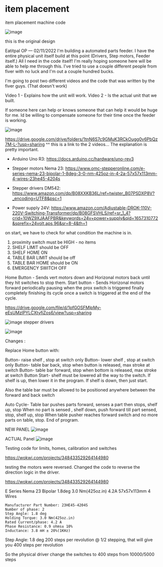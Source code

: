# item placement
item placement machine code

![image](https://user-images.githubusercontent.com/6262140/201211540-7c1bbd7a-d942-4a0e-aba6-f8ad45e395a9.png)


this is the original design



Eatitpal
OP
 — 02/11/2022
I'm building a automated parts feeder. 
I have the entire physical unit itself build at this point (Drivers, Step motors, Feeder itself.) All I need in the code itself!
I'm really hoping someone here will be able to help me through this.
I've tried to use a couple different people from fiver with no luck and I'm out a couple hundred bucks. 

I'm going to post two different videos and the code that was written by the fiver guys. (That doesn't work)

Video 1 - Explains how the unit will work.
Video 2 - Is the actual unit that we built.

If someone here can help or knows someone that can help it would be huge for me. Id be willing to compensate someone for their time once the feeder is working.

![image](https://user-images.githubusercontent.com/6262140/201211868-c03224a7-80fc-4e59-b44f-4bf3739e85ad.png)


https://drive.google.com/drive/folders/1tnN6S7c9GMuK3RCkOugg0v6PbQz7M-L-?usp=sharing
^^ this is a link to the 2 videos...
The explanation is pretty important.



- Arduino Uno R3: https://docs.arduino.cc/hardware/uno-rev3 

- Stepper motors Nema 23: https://www.omc-stepperonline.com/e-series-nema-23-bipolar-1-8deg-3-0-nm-425oz-in-4-2a-57x57x113mm-4-wires-23he45-4204s 

- Stepper drivers DM542: https://www.amazon.com/dp/B08XXKB36L/ref=twister_B07PSDXP8V?_encoding=UTF8&psc=1 

- Power supply 24V: https://www.amazon.com/Adjustable-DROK-110V-220V-Switching-Transformer/dp/B08GFSVHLS/ref=sr_1_4?crid=10WZ9XJAAFPBR&keywords=24v+power+supply&qid=1657310772&sprefix=24volt,aps,96&sr=8-4&th=1 



on start, we have to check for what condition the machine is in.

1. proximity switch must be HIGH - no items
2. SHELF LIMIT should be OFF
3. SHELF HOME  ON
3. TABLE BAR LIMIT should be off
4. TABLE BAR HOME should be ON
5. EMERGENCY SWITCH OFF 




Home Button - Sends vert motors down and Horizonal motors back until they hit switches to stop them.
Start button - Sends Horizonal motors forward periodically pausing when the prox switch is triggered
              finally completely finishing its cycle once a switch is triggered at the end of the cycle.



https://drive.google.com/file/d/1pfGOSFMlpMy-eEsUMzlPYLCXtyfiZos6/view?usp=sharing


![image](https://user-images.githubusercontent.com/6262140/201214316-00f1b181-aa46-48e0-b15e-6469dc070c17.png)
stepper drivers


![image](https://user-images.githubusercontent.com/6262140/201253898-47970235-4525-4e90-82b8-a53078c2a4dc.png)



Changes :


Replace Home button with: 

Button- raise shelf , stop at switch only 
Button- lower shelf , stop at switch only 
Button- table bar back, stop when button is released, max stroke at switch
Button- table bar forward, stop when bottom is released, max stroke at switch
Button Start- 
shelf must be lowered all the way to the switch. 
If shelf is up, then lower it in the program. 
If shelf is down, then just start.

 Also the table bar must be allowed to be positioned anywhere between the forward and back switch 

Auto Cycle- Table bar pushes parts forward, senses a part then stops, shelf up, stop 
When no part is sensed , shelf down, push forward till part sensed, stop, shelf up, stop When table pusher reaches forward switch and no more parts on table, stop. 
End of program.


NEW PANEL
![image](https://user-images.githubusercontent.com/6262140/202845173-b2097235-7f6d-4380-82c0-a9382b03ce0c.png)



ACTUAL Panel
![image](https://user-images.githubusercontent.com/6262140/202845253-0cfe31ee-c0c9-4087-8a5a-31dcd234573b.png)


Testing code for limits, homes, calibration and switches

https://wokwi.com/projects/348433529264144980


testing the motors were reversed. Changed the code to reverse the direction logic in the driver.

https://wokwi.com/projects/348433529264144980


E Series Nema 23 Bipolar 1.8deg 3.0 Nm(425oz.in) 4.2A 57x57x113mm 4 Wires

    Manufacturer Part Number: 23HE45-4204S
    Number of phase: 2
    Step Angle: 1.8 deg
    Holding Torque: 3.0 Nm(425oz.in)
    Rated Current/phase: 4.2 A
    Phase Resistance: 0.9 ohms± 10%
    Inductance: 3.8 mH ± 20%(1KHz)

Step Angle: 1.8 deg  200 steps per revolution
@ 1/2 stepping, that will give you 400 steps per revolution

So the physical driver change the switches to 400 steps from 10000/5000 steps





